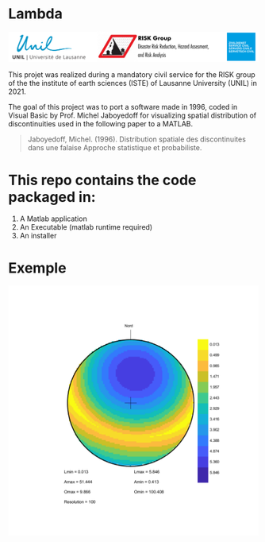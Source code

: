 
# Lambda
![](img/logo.svg)

This projet was realized during a mandatory civil service for the RISK group of the the institute of earth sciences (ISTE) of Lausanne University (UNIL) in 2021.

The goal of this project was to port a software made in 1996, coded in Visual Basic by Prof. Michel Jaboyedoff for visualizing spatial distribution of discontinuities used in the following paper to a MATLAB.
> Jaboyedoff, Michel. (1996). Distribution spatiale des discontinuites dans une falaise Approche statistique et probabiliste. 


# This repo contains the code packaged in:
1. A Matlab application
2. An Executable (matlab runtime required)
3. An installer

# Exemple
![](img/example.png)

